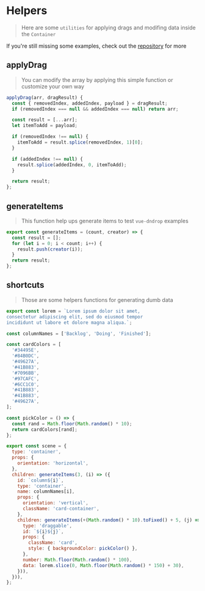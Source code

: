 # Helpers
> Here are some `utilities` for applying drags and modifing data inside the `Container`

If you're still missing some examples, check out the [repository](https://github.com/amendx/vue-dndrop/blob/master/docs/src/.vuepress/utils/helpers.js) for more

## applyDrag
> You can modify the array by applying this simple function or customize your own way
```js
applyDrag(arr, dragResult) {
  const { removedIndex, addedIndex, payload } = dragResult;
  if (removedIndex === null && addedIndex === null) return arr;

  const result = [...arr];
  let itemToAdd = payload;

  if (removedIndex !== null) {
    itemToAdd = result.splice(removedIndex, 1)[0];
  }

  if (addedIndex !== null) {
    result.splice(addedIndex, 0, itemToAdd);
  }

  return result;
};
```
## generateItems
>  This function help ups generate items to test `vue-dndrop` examples
```js
export const generateItems = (count, creator) => {
  const result = [];
  for (let i = 0; i < count; i++) {
    result.push(creator(i));
  }
  return result;
};
```

## shortcuts
> Those are some helpers functions for generating dumb data
```js
export const lorem = `Lorem ipsum dolor sit amet, 
consectetur adipiscing elit, sed do eiusmod tempor
incididunt ut labore et dolore magna aliqua.`;

const columnNames = ['Backlog', 'Doing', 'Finished'];

const cardColors = [
  '#34495E',
  '#84B0DC',
  '#49627A',
  '#41B883',
  '#7096BB',
  '#97CAFC',
  '#6CC1C0',
  '#41B883',
  '#41B883',
  '#49627A',
];

const pickColor = () => {
  const rand = Math.floor(Math.random() * 10);
  return cardColors[rand];
};

export const scene = {
  type: 'container',
  props: {
    orientation: 'horizontal',
  },
  children: generateItems(3, (i) => ({
    id: `column${i}`,
    type: 'container',
    name: columnNames[i],
    props: {
      orientation: 'vertical',
      className: 'card-container',
    },
    children: generateItems(+(Math.random() * 10).toFixed() + 5, (j) => ({
      type: 'draggable',
      id: `${i}${j}`,
      props: {
        className: 'card',
        style: { backgroundColor: pickColor() },
      },
      number: Math.floor(Math.random() * 100),
      data: lorem.slice(0, Math.floor(Math.random() * 150) + 30),
    })),
  })),
};
```